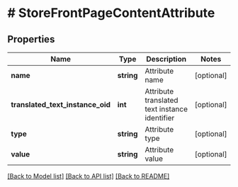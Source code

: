 # # StoreFrontPageContentAttribute

## Properties

Name | Type | Description | Notes
------------ | ------------- | ------------- | -------------
**name** | **string** | Attribute name | [optional]
**translated_text_instance_oid** | **int** | Attribute translated text instance identifier | [optional]
**type** | **string** | Attribute type | [optional]
**value** | **string** | Attribute value | [optional]

[[Back to Model list]](../../README.md#models) [[Back to API list]](../../README.md#endpoints) [[Back to README]](../../README.md)
